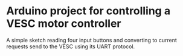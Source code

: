 Arduino project for controlling a VESC motor controller
=======================================================
A simple sketch reading four input buttons and converting to current requests
send to the VESC using its UART protocol.
